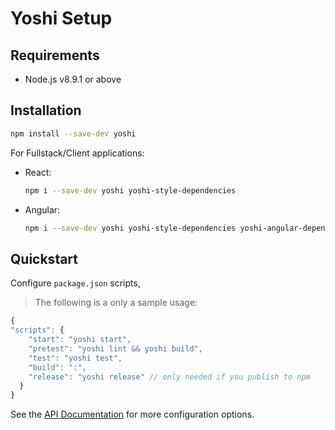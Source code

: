 # Yoshi Setup

## Requirements

- Node.js v8.9.1 or above

## Installation

```sh
npm install --save-dev yoshi
```

For Fullstack/Client applications:
- React:
  ```sh
  npm i --save-dev yoshi yoshi-style-dependencies
  ```
- Angular:
  ```sh
  npm i --save-dev yoshi yoshi-style-dependencies yoshi-angular-dependencies
  ```

## Quickstart

Configure `package.json` scripts,

> The following is a only a sample usage:

```js
{
"scripts": {
    "start": "yoshi start",
    "pretest": "yoshi lint && yoshi build",
    "test": "yoshi test",
    "build": ":",
    "release": "yoshi release" // only needed if you publish to npm
  }
}
```

See the [API Documentation](/docs/faq/YOSHI-API.md) for more configuration options.
